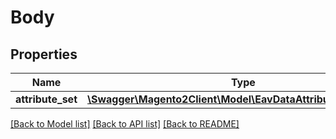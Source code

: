 # Body

## Properties
Name | Type | Description | Notes
------------ | ------------- | ------------- | -------------
**attribute_set** | [**\Swagger\Magento2Client\Model\EavDataAttributeSetInterface**](EavDataAttributeSetInterface.md) |  | 

[[Back to Model list]](../README.md#documentation-for-models) [[Back to API list]](../README.md#documentation-for-api-endpoints) [[Back to README]](../README.md)


